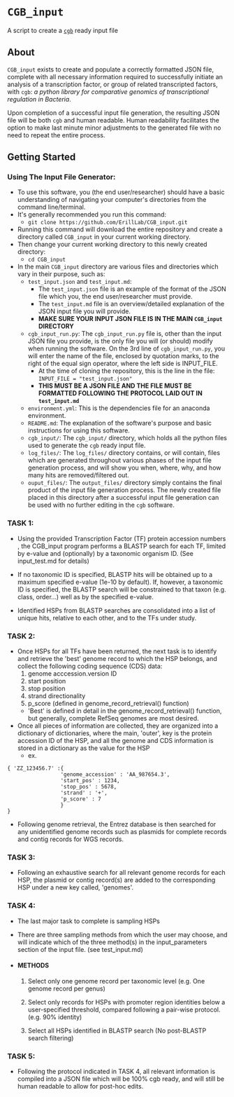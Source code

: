 # `CGB_input`
A script to create a [`cgb`](https://github.com/ErillLab/cgb) ready input file
## About
`CGB_input` exists to create and populate a correctly formatted JSON file, complete with all necessary information required to successfully initiate an analysis of a transcription factor, or group of related transcripted factors, with `cgb`: *a python library for comparative genomics of transcriptional regulation in Bacteria*.

Upon completion of a successful input file generation, the resulting JSON file will be both `cgb` and human readable. Human readability facilitates the option to make last minute minor adjustments to the generated file with no need to repeat the entire process.
## Getting Started
### Using The Input File Generator:
* To use this software, you (the end user/researcher) should have a basic understanding of navigating your computer's directories from the command line/terminal.
* It's generally recommended you run this command:
  * `git clone https://github.com/ErillLab/CGB_input.git`
* Running this command will download the entire repository and create a directory called `CGB_input` in your current working directory.
* Then change your current working directory to this newly created directory:
  * `cd CGB_input`
* In the main `CGB_input` directory are various files and directories which vary in their purpose, such as:
	* `test_input.json` and `test_input.md`: 
		* The `test_input.json` file is an example of the format of the JSON file which you, the end user/researcher must provide. 
		* The `test_input.md` file is an overview/detailed explanation of the  JSON input file you will provide.
		* **MAKE SURE YOUR INPUT JSON FILE IS IN THE MAIN `CGB_input` DIRECTORY**
    * `cgb_input_run.py`: The `cgb_input_run.py` file is, other than the input JSON file you provide, is the only file you will (or should) modify when running the software. On the 3rd line of `cgb_input_run.py`, you will enter the name of the file, enclosed by quotation marks, to the right of the equal sign operator, where the left side is INPUT_FILE.
      * At the time of cloning the repository, this is the line in the file: `INPUT_FILE = "test_input.json"`
      * **THIS MUST BE A JSON FILE AND THE FILE MUST BE FORMATTED FOLLOWING THE PROTOCOL LAID OUT IN `test_input.md`**
	* `environment.yml`: This is the dependencies file for an anaconda environment.
    * `README.md`: The explanation of the software's purpose and basic instructions for using this software.
    * `cgb_input/`: The `cgb_input/` directory, which holds all the python files used to generate the `cgb` ready input file. 
	* `log_files/`: The `log_files/` directory contains, or will contain, files which are generated throughout various phases of the input file generation process, and will show you when, where, why, and how many hits are removed/filtered out.
    * `ouput_files/`: The `output_files/` directory simply contains the final product of the input file generation process. The newly created file placed in this directory after a successful input file generation can be used with no further editing in the `cgb` software.

### TASK 1:
* Using the provided Transcription Factor (TF) protein accession numbers , the CGB_input program performs a BLASTP search for each TF, limited by e-value and (optionally) by a taxonomic organism ID. (See input_test.md for details)

* If no taxonomic ID is specified, BLASTP hits will be obtained up to a maximum specified e-value (1e-10 by default). If, however,  a taxonomic ID is specified, the BLASTP search will be constrained to that taxon (e.g. class, order...) well as by the specified e-value.

* Identified HSPs from BLASTP searches are consolidated into a list of unique hits, relative to each other, and to the TFs under study.

### TASK 2:
* Once HSPs for all TFs have been returned, the next task is to identify and retrieve the 'best' genome record to which the HSP belongs, and collect the following coding sequence (CDS) data:
	1. genome acccession.version ID
	2. start position
	3. stop position
	4. strand directionality
	5. p_score (defined in genome_record_retrieval() function)
	* 'Best' is defined in detail in the genome_record_retrieval() function, but generally, complete RefSeq genomes are most desired.
* Once all pieces of information are collected, they are organized into a dictionary of dictionaries, where the main, 'outer', key is the protein accession ID of the HSP, and all the genome and CDS information is stored in a dictionary as the value for the HSP
  * ex.
```
{ 'ZZ_123456.7' :{
                 'genome_accession' : 'AA_987654.3',
                 'start_pos' : 1234,
                 'stop_pos' : 5678,
                 'strand' : '+',
                 'p_score' : 7
                 }
}
```
* Following genome retrieval, the Entrez database is then searched for any unidentified genome records such as plasmids for complete records and contig records for WGS records.

### TASK 3:
  * Following an exhaustive search for all relevant genome records for each HSP, the plasmid or contig record(s) are added to the corresponding HSP under a new key called, 'genomes'.

### TASK 4:
  * The last major task to complete is sampling HSPs
  * There are three sampling methods from which the user may choose, and will indicate which of the three method(s) in the input_parameters section of the input file. (see test_input.md)

  * #### METHODS
    1. Select only one genome record per taxonomic level (e.g. One genome record per genus)
	2. Select only records for HSPs with promoter region identities below a user-specified threshold, compared following a pair-wise protocol. (e.g. 90% identity)

	3. Select all HSPs identified in BLASTP search (No post-BLASTP search filtering)

### TASK 5:
  * Following the protocol indicated in TASK 4, all relevant information is compiled into a JSON file which will be 100% cgb ready, and will still be human readable to allow for post-hoc edits.
